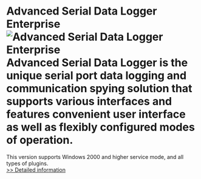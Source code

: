 # Advanced Serial Data Logger Enterprise<br />![Advanced Serial Data Logger Enterprise](https://mycommerce.akamaized.net/api/pimages/P300154074/BIG/300154074.GIF)<br />Advanced Serial Data Logger is the unique serial port data logging and communication spying solution that supports various interfaces and features convenient user interface as well as flexibly configured modes of operation.

This version supports Windows 2000 and higher service mode, and all types of plugins.<br />[>> Detailed information](https://secure.shareit.com/shareit/product.html?productid=300154074&affiliateid=200057808)
